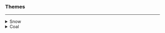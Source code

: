 ### Themes

___

<details>
<summary>Snow</summary>
<table>
	<tr>
		<th></th>
		<th>Labels</th>
		<th>Hex</th>
		<th>RGB</th>
		<th>HSL</th>
	</tr>
	<tr>
		<td><img src="assets/light/pink.png" height="23" width="23"/></td>
		<td>Pink</td>
		<td><code>#e68ad3</code></td>
		<td><code>rgb(230, 138, 211)</code></td>
		<td><code>hsl(312, 65%, 72%)</code></td>
	</tr>
	<tr>
		<td><img src="assets/light/red.png" height="23" width="23"/></td>
		<td>Red</td>
		<td><code>#e14747</code></td>
		<td><code>rgb(225, 71, 71)</code></td>
		<td><code>hsl(0, 72%, 58%)</code></td>
	</tr>
	<tr>
		<td><img src="assets/light/orange.png" height="23" width="23"/></td>
		<td>Orange</td>
		<td><code>#e07946</code></td>
		<td><code>rgb(224, 121, 70)</code></td>
		<td><code>hsl(20, 71%, 58%)</code></td>
	</tr>
	<tr>
		<td><img src="assets/light/yellow.png" height="23" width="23"/></td>
		<td>Yellow</td>
		<td><code>#f0d067</code></td>
		<td><code>rgb(240, 208, 103)</code></td>
		<td><code>hsl(46, 82%, 67%)</code></td>
	</tr>
	<tr>
		<td><img src="assets/light/green.png" height="23" width="23"/></td>
		<td>Green</td>
		<td><code>#8be368</code></td>
		<td><code>rgb(139, 227, 104)</code></td>
		<td><code>hsl(103, 69%, 65%)</code></td>
	</tr>
	<tr>
		<td><img src="assets/light/teal.png" height="23" width="23"/></td>
		<td>Teal</td>
		<td><code>#68e3b2</code></td>
		<td><code>rgb(104, 227, 178)</code></td>
		<td><code>hsl(156, 69%, 65%)</code></td>
	</tr>
	<tr>
		<td><img src="assets/light/blue.png" height="23" width="23"/></td>
		<td>Blue</td>
		<td><code>#5bc5e3</code></td>
		<td><code>rgb(91, 197, 227)</code></td>
		<td><code>hsl(193, 71%, 62%)</code></td>
	</tr>
	<tr>
		<td><img src="assets/light/purple.png" height="23" width="23"/></td>
		<td>Purple</td>
		<td><code>#664fdb</code></td>
		<td><code>rgb(102, 79, 219)</code></td>
		<td><code>hsl(250, 66%, 58%)</code></td>
	</tr>
	<tr>
		<td><img src="assets/light/lavender.png" height="23" width="23"/></td>
		<td>Lavender</td>
		<td><code>#8a67db</code></td>
		<td><code>rgb(138, 103, 219)</code></td>
		<td><code>hsl(258, 62%, 63%)</code></td>
	</tr>
	<tr>
		<td><img src="assets/light/mauve.png" height="23" width="23"/></td>
		<td>Mauve</td>
		<td><code>#b254d4</code></td>
		<td><code>rgb(178, 84, 212)</code></td>
		<td><code>hsl(284, 60%, 58%)</code></td>
	</tr>
	<tr>
		<td><img src="assets/light/text.png" height="23" width="23"/></td>
		<td>Text</td>
		<td><code>#1e2021</code></td>
		<td><code>rgb(30, 32, 33)</code></td>
		<td><code>hsl(200, 5%, 12%)</code></td>
	</tr>
	<tr>
		<td><img src="assets/light/ash.png" height="23" width="23"/></td>
		<td>Ash</td>
		<td><code>#687175</code></td>
		<td><code>rgb(104, 113, 117)</code></td>
		<td><code>hsl(198, 6%, 43%)</code></td>
	</tr>
	<tr>
		<td><img src="assets/light/accent.png" height="23" width="23"/></td>
		<td>Accent</td>
		<td><code>#e6ebed</code></td>
		<td><code>rgb(230, 235, 237)</code></td>
		<td><code>hsl(197, 16%, 92%)</code></td>
	</tr>
	<tr>
		<td><img src="assets/light/surface.png" height="23" width="23"/></td>
		<td>Overlay</td>
		<td><code>#d1dade</code></td>
		<td><code>rgb(209, 218, 222)</code></td>
		<td><code>hsl(198, 16%, 85%)</code></td>
	</tr>
	<tr>
		<td><img src="assets/light/surface.png" height="23" width="23"/></td>
		<td>Surface</td>
		<td><code>#b2bdc2</code></td>
		<td><code>rgb(178, 189, 194)</code></td>
		<td><code>hsl(199, 12%, 73%)</code></td>
	</tr>
	<tr>
		<td><img src="assets/light/base.png" height="23" width="23"/></td>
		<td>Base</td>
		<td><code>#a8b1b5</code></td>
		<td><code>rgb(168, 177, 181)</code></td>
		<td><code>hsl(198, 8%, 68%)</code></td>
	</tr>
</table>
</details>

<details>
<summary>Coal</summary>
<table>
	<tr>
		<th></th>
		<th>Labels</th>
		<th>Hex</th>
		<th>RGB</th>
		<th>HSL</th>
	</tr>
	<tr>
		<td><img src="assets/dark/pink.png" height="23" width="23"/></td>
		<td>Pink</td>
		<td><code>#e68ad3</code></td>
		<td><code>rgb(230, 138, 211)</code></td>
		<td><code>hsl(312, 65%, 72%)</code></td>
	</tr>
	<tr>
		<td><img src="assets/dark/red.png" height="23" width="23"/></td>
		<td>Red</td>
		<td><code>#e14747</code></td>
		<td><code>rgb(225, 71, 71)</code></td>
		<td><code>hsl(0, 72%, 58%)</code></td>
	</tr>
	<tr>
		<td><img src="assets/dark/orange.png" height="23" width="23"/></td>
		<td>Orange</td>
		<td><code>#e07946</code></td>
		<td><code>rgb(224, 121, 70)</code></td>
		<td><code>hsl(20, 71%, 58%)</code></td>
	</tr>
	<tr>
		<td><img src="assets/dark/yellow.png" height="23" width="23"/></td>
		<td>Yellow</td>
		<td><code>#f0d067</code></td>
		<td><code>rgb(240, 208, 103)</code></td>
		<td><code>hsl(46, 82%, 67%)</code></td>
	</tr>
	<tr>
		<td><img src="assets/dark/green.png" height="23" width="23"/></td>
		<td>Green</td>
		<td><code>#8be368</code></td>
		<td><code>rgb(139, 227, 104)</code></td>
		<td><code>hsl(103, 69%, 65%)</code></td>
	</tr>
	<tr>
		<td><img src="assets/dark/teal.png" height="23" width="23"/></td>
		<td>Teal</td>
		<td><code>#68e3b2</code></td>
		<td><code>rgb(104, 227, 178)</code></td>
		<td><code>hsl(156, 69%, 65%)</code></td>
	</tr>
	<tr>
		<td><img src="assets/dark/blue.png" height="23" width="23"/></td>
		<td>Blue</td>
		<td><code>#5bc5e3</code></td>
		<td><code>rgb(91, 197, 227)</code></td>
		<td><code>hsl(193, 71%, 62%)</code></td>
	</tr>
	<tr>
		<td><img src="assets/dark/purple.png" height="23" width="23"/></td>
		<td>Purple</td>
		<td><code>#664fdb</code></td>
		<td><code>rgb(102, 79, 219)</code></td>
		<td><code>hsl(250, 66%, 58%)</code></td>
	</tr>
	<tr>
		<td><img src="assets/dark/lavender.png" height="23" width="23"/></td>
		<td>Lavender</td>
		<td><code>#8a67db</code></td>
		<td><code>rgb(138, 103, 219)</code></td>
		<td><code>hsl(258, 62%, 63%)</code></td>
	</tr>
	<tr>
		<td><img src="assets/dark/mauve.png" height="23" width="23"/></td>
		<td>Mauve</td>
		<td><code>#b254d4</code></td>
		<td><code>rgb(178, 84, 212)</code></td>
		<td><code>hsl(284, 60%, 58%)</code></td>
	</tr>
	<tr>
		<td><img src="assets/dark/text.png" height="23" width="23"/></td>
		<td>Text</td>
		<td><code>#4c4f69</code></td>
		<td><code>rgb(220, 226, 232)</code></td>
		<td><code>hsl(210, 21%, 89%)</code></td>
	</tr>
	<tr>
		<td><img src="assets/dark/ash.png" height="23" width="23"/></td>
		<td>Ash</td>
		<td><code>#797f85</code></td>
		<td><code>rgb(121, 127, 133)</code></td>
		<td><code>hsl(210, 5%, 50%)</code></td>
	</tr>
	<tr>
		<td><img src="assets/dark/accent.png" height="23" width="23"/></td>
		<td>Accent</td>
		<td><code>#494e52</code></td>
		<td><code>rgb(73, 78, 82)</code></td>
		<td><code>hsl(207, 6%, 30%)</code></td>
	</tr>
	<tr>
		<td><img src="assets/dark/overlay.png" height="23" width="23"/></td>
		<td>Overlay</td>
		<td><code>#32373b</code></td>
		<td><code>rgb(50, 55, 59)</code></td>
		<td><code>hsl(207, 8%, 21%)</code></td>
	</tr>
	<tr>
		<td><img src="assets/dark/surface.png" height="23" width="23"/></td>
		<td>Surface</td>
		<td><code>#232629</code></td>
		<td><code>rgb(35, 38, 41)</code></td>
		<td><code>hsl(210, 8%, 15%)</code></td>
	</tr>
	<tr>
		<td><img src="assets/dark/base.png" height="23" width="23"/></td>
		<td>Base</td>
		<td><code>#1b1d1f</code></td>
		<td><code>rgb(27, 29, 31)</code></td>
		<td><code>hsl(210, 7%, 11%)</code></td>
	</tr>
</table>
</details>

&nbsp;